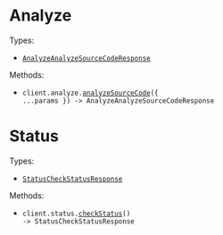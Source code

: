 # Analyze

Types:

- <code><a href="./src/resources/analyze.ts">AnalyzeAnalyzeSourceCodeResponse</a></code>

Methods:

- <code title="post /analyze">client.analyze.<a href="./src/resources/analyze.ts">analyzeSourceCode</a>({ ...params }) -> AnalyzeAnalyzeSourceCodeResponse</code>

# Status

Types:

- <code><a href="./src/resources/status.ts">StatusCheckStatusResponse</a></code>

Methods:

- <code title="get /status">client.status.<a href="./src/resources/status.ts">checkStatus</a>() -> StatusCheckStatusResponse</code>
